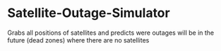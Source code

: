 # Satellite-Outage-Simulator
Grabs all positions of satellites and predicts were outages will be in the future (dead zones) where there are no satellites

